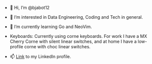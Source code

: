 - 👋 Hi, I’m @bjabot12
- 👀 I’m interested in Data Engineering, Coding and Tech in general.
- 🌱 I’m currently learning Go and NeoVim.

- Keyboards: Currently using corne keyboards. For work I have a MX Cherry Corne with silent linear switches, and at home I have a low-profile corne with choc linear switches.

- 📫 [Link](https://www.linkedin.com/in/bjarte-botnevik-336a7317b/) to my LinkedIn profile.

<!---
bjabot12/bjabot12 is a ✨ special ✨ repository because its `README.md` (this file) appears on your GitHub profile.
You can click the Preview link to take a look at your changes.
--->
